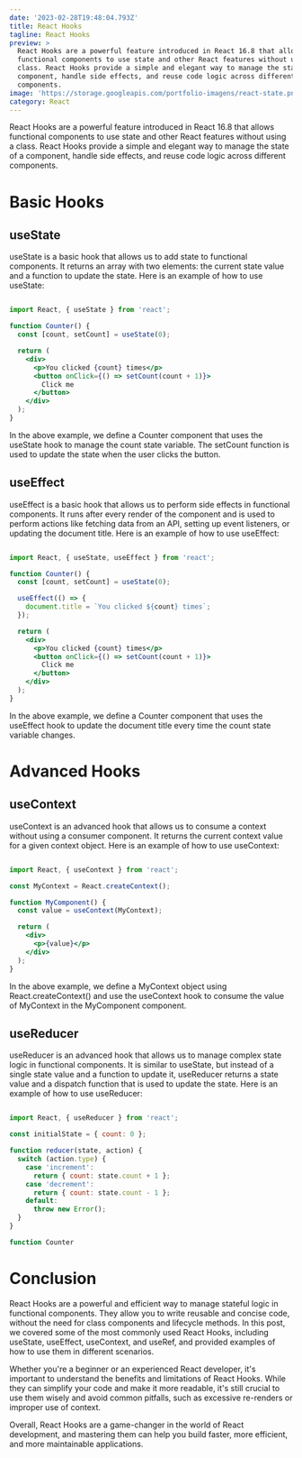 ```yaml
---
date: '2023-02-28T19:48:04.793Z'
title: React Hooks
tagline: React Hooks
preview: >
  React Hooks are a powerful feature introduced in React 16.8 that allows
  functional components to use state and other React features without using a
  class. React Hooks provide a simple and elegant way to manage the state of a
  component, handle side effects, and reuse code logic across different
  components.
image: 'https://storage.googleapis.com/portfolio-imagens/react-state.png'
category: React
---
```

React Hooks are a powerful feature introduced in React 16.8 that allows functional components to use state and other React features without using a class. React Hooks provide a simple and elegant way to manage the state of a component, handle side effects, and reuse code logic across different components.

# Basic Hooks

## useState

useState is a basic hook that allows us to add state to functional components. It returns an array with two elements: the current state value and a function to update the state. Here is an example of how to use useState:

```jsx

import React, { useState } from 'react';

function Counter() {
  const [count, setCount] = useState(0);

  return (
    <div>
      <p>You clicked {count} times</p>
      <button onClick={() => setCount(count + 1)}>
        Click me
      </button>
    </div>
  );
}

```


In the above example, we define a Counter component that uses the useState hook to manage the count state variable. The setCount function is used to update the state when the user clicks the button.

## useEffect
useEffect is a basic hook that allows us to perform side effects in functional components. It runs after every render of the component and is used to perform actions like fetching data from an API, setting up event listeners, or updating the document title. Here is an example of how to use useEffect:

```jsx

import React, { useState, useEffect } from 'react';

function Counter() {
  const [count, setCount] = useState(0);

  useEffect(() => {
    document.title = `You clicked ${count} times`;
  });

  return (
    <div>
      <p>You clicked {count} times</p>
      <button onClick={() => setCount(count + 1)}>
        Click me
      </button>
    </div>
  );
}

```


In the above example, we define a Counter component that uses the useEffect hook to update the document title every time the count state variable changes.

# Advanced Hooks

## useContext

useContext is an advanced hook that allows us to consume a context without using a consumer component. It returns the current context value for a given context object. Here is an example of how to use useContext:

```jsx

import React, { useContext } from 'react';

const MyContext = React.createContext();

function MyComponent() {
  const value = useContext(MyContext);

  return (
    <div>
      <p>{value}</p>
    </div>
  );
}

```


In the above example, we define a MyContext object using React.createContext() and use the useContext hook to consume the value of MyContext in the MyComponent component.

## useReducer

useReducer is an advanced hook that allows us to manage complex state logic in functional components. It is similar to useState, but instead of a single state value and a function to update it, useReducer returns a state value and a dispatch function that is used to update the state. Here is an example of how to use useReducer:

```jsx

import React, { useReducer } from 'react';

const initialState = { count: 0 };

function reducer(state, action) {
  switch (action.type) {
    case 'increment':
      return { count: state.count + 1 };
    case 'decrement':
      return { count: state.count - 1 };
    default:
      throw new Error();
  }
}

function Counter

```
# Conclusion

React Hooks are a powerful and efficient way to manage stateful logic in functional components. They allow you to write reusable and concise code, without the need for class components and lifecycle methods. In this post, we covered some of the most commonly used React Hooks, including useState, useEffect, useContext, and useRef, and provided examples of how to use them in different scenarios.

Whether you're a beginner or an experienced React developer, it's important to understand the benefits and limitations of React Hooks. While they can simplify your code and make it more readable, it's still crucial to use them wisely and avoid common pitfalls, such as excessive re-renders or improper use of context.

Overall, React Hooks are a game-changer in the world of React development, and mastering them can help you build faster, more efficient, and more maintainable applications.


